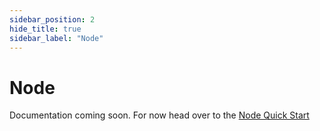 ```yaml
---
sidebar_position: 2
hide_title: true
sidebar_label: "Node"
---
```


# Node

Documentation coming soon. For now head over to the [Node Quick Start](/node-quick-start)
